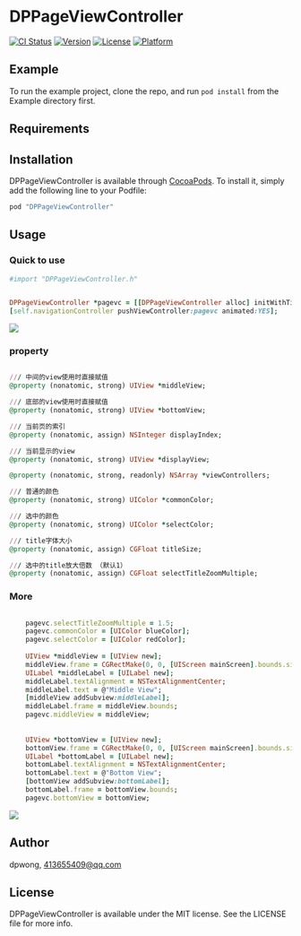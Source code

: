 # DPPageViewController

[![CI Status](http://img.shields.io/travis/413655409@qq.com/DPPageViewController.svg?style=flat)](https://travis-ci.org/413655409@qq.com/DPPageViewController)
[![Version](https://img.shields.io/cocoapods/v/DPPageViewController.svg?style=flat)](http://cocoapods.org/pods/DPPageViewController)
[![License](https://img.shields.io/cocoapods/l/DPPageViewController.svg?style=flat)](http://cocoapods.org/pods/DPPageViewController)
[![Platform](https://img.shields.io/cocoapods/p/DPPageViewController.svg?style=flat)](http://cocoapods.org/pods/DPPageViewController)

## Example

To run the example project, clone the repo, and run `pod install` from the Example directory first.

## Requirements

## Installation

DPPageViewController is available through [CocoaPods](http://cocoapods.org). To install
it, simply add the following line to your Podfile:

```ruby
pod "DPPageViewController"
```

## Usage

### Quick to use
```ruby
#import "DPPageViewController.h"


DPPageViewController *pagevc = [[DPPageViewController alloc] initWithTitle:@"Page View Controller" viewControllers:@[vc1,vc2,vc3,vc4,vc5]];
[self.navigationController pushViewController:pagevc animated:YES];


```

![](https://github.com/DaoPinWong/DPPageViewController/blob/master/Example/DPPageViewController/2017-02-15%2015_58_51.gif?raw=true)

### property  
```ruby

/// 中间的view使用时直接赋值
@property (nonatomic, strong) UIView *middleView;

/// 底部的view使用时直接赋值
@property (nonatomic, strong) UIView *bottomView;

/// 当前页的索引
@property (nonatomic, assign) NSInteger displayIndex;

/// 当前显示的view
@property (nonatomic, strong) UIView *displayView;

@property (nonatomic, strong, readonly) NSArray *viewControllers;

/// 普通的颜色
@property (nonatomic, strong) UIColor *commonColor;

/// 选中的颜色
@property (nonatomic, strong) UIColor *selectColor;

/// title字体大小
@property (nonatomic, assign) CGFloat titleSize;

/// 选中的title放大倍数 （默认1）
@property (nonatomic, assign) CGFloat selectTitleZoomMultiple;

```

### More  

```ruby

    pagevc.selectTitleZoomMultiple = 1.5;
    pagevc.commonColor = [UIColor blueColor];
    pagevc.selectColor = [UIColor redColor];
    
    UIView *middleView = [UIView new];
    middleView.frame = CGRectMake(0, 0, [UIScreen mainScreen].bounds.size.width, 50);
    UILabel *middleLabel = [UILabel new];
    middleLabel.textAlignment = NSTextAlignmentCenter;
    middleLabel.text = @"Middle View";
    [middleView addSubview:middleLabel];
    middleLabel.frame = middleView.bounds;
    pagevc.middleView = middleView;
    
    
    UIView *bottomView = [UIView new];
    bottomView.frame = CGRectMake(0, 0, [UIScreen mainScreen].bounds.size.width, 50);
    UILabel *bottomLabel = [UILabel new];
    bottomLabel.textAlignment = NSTextAlignmentCenter;
    bottomLabel.text = @"Bottom View";
    [bottomView addSubview:bottomLabel];
    bottomLabel.frame = bottomView.bounds;
    pagevc.bottomView = bottomView;
```
![](https://github.com/DaoPinWong/DPPageViewController/blob/master/Example/DPPageViewController/2017-02-15%2016_32_29.gif?raw=true)

## Author
dpwong, 413655409@qq.com

## License

DPPageViewController is available under the MIT license. See the LICENSE file for more info.
